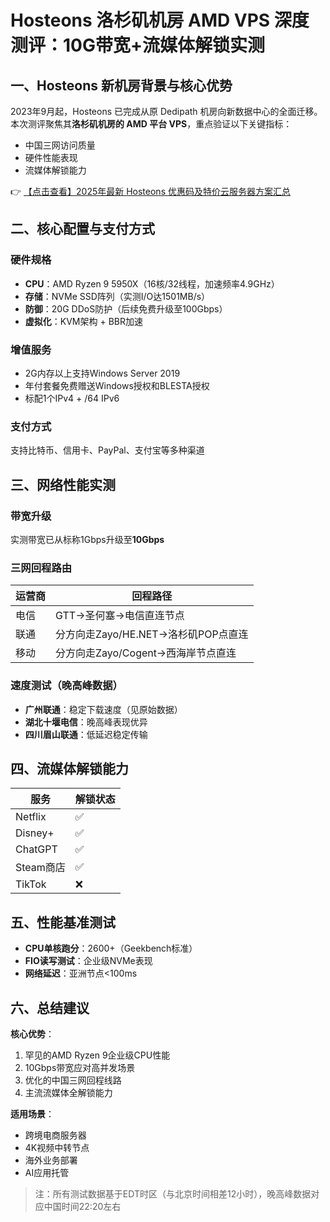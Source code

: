 # Hosteons 洛杉矶机房 AMD VPS 深度测评：10G带宽+流媒体解锁实测

## 一、Hosteons 新机房背景与核心优势
2023年9月起，Hosteons 已完成从原 Dedipath 机房向新数据中心的全面迁移。本次测评聚焦其**洛杉矶机房的 AMD 平台 VPS**，重点验证以下关键指标：
- 中国三网访问质量
- 硬件性能表现
- 流媒体解锁能力

👉 [【点击查看】2025年最新 Hosteons 优惠码及特价云服务器方案汇总](https://bit.ly/hosteons)

## 二、核心配置与支付方式
### 硬件规格
- **CPU**：AMD Ryzen 9 5950X（16核/32线程，加速频率4.9GHz）
- **存储**：NVMe SSD阵列（实测I/O达1501MB/s）
- **防御**：20G DDoS防护（后续免费升级至100Gbps）
- **虚拟化**：KVM架构 + BBR加速

### 增值服务
- 2G内存以上支持Windows Server 2019
- 年付套餐免费赠送Windows授权和BLESTA授权
- 标配1个IPv4 + /64 IPv6

### 支付方式
支持比特币、信用卡、PayPal、支付宝等多种渠道

## 三、网络性能实测
### 带宽升级
实测带宽已从标称1Gbps升级至**10Gbps**

### 三网回程路由
| 运营商 | 回程路径                                                                 |
|--------|--------------------------------------------------------------------------|
| 电信   | GTT→圣何塞→电信直连节点                                                 |
| 联通   | 分方向走Zayo/HE.NET→洛杉矶POP点直连                                     |
| 移动   | 分方向走Zayo/Cogent→西海岸节点直连                                     |

### 速度测试（晚高峰数据）
- **广州联通**：稳定下载速度（见原始数据）
- **湖北十堰电信**：晚高峰表现优异
- **四川眉山联通**：低延迟稳定传输

## 四、流媒体解锁能力
| 服务         | 解锁状态 |
|--------------|----------|
| Netflix      | ✅        |
| Disney+      | ✅        |
| ChatGPT      | ✅        |
| Steam商店    | ✅        |
| TikTok       | ❌        |

## 五、性能基准测试
- **CPU单核跑分**：2600+（Geekbench标准）
- **FIO读写测试**：企业级NVMe表现
- **网络延迟**：亚洲节点<100ms

## 六、总结建议
**核心优势**：
1. 罕见的AMD Ryzen 9企业级CPU性能
2. 10Gbps带宽应对高并发场景
3. 优化的中国三网回程线路
4. 主流流媒体全解锁能力

**适用场景**：
- 跨境电商服务器
- 4K视频中转节点
- 海外业务部署
- AI应用托管

> 注：所有测试数据基于EDT时区（与北京时间相差12小时），晚高峰数据对应中国时间22:20左右